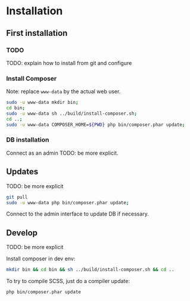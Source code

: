 # Installation

## First installation

### TODO

TODO: explain how to install from git and configure

### Install Composer

Note: replace `www-data` by the actual web user.

```bash
sudo -u www-data mkdir bin;
cd bin;
sudo -u www-data sh ../build/install-composer.sh;
cd ..;
sudo -u www-data COMPOSER_HOME=${PWD} php bin/composer.phar update;
```

### DB installation

Connect as an admin
TODO: be more explicit.

## Updates

TODO: be more explicit

```bash
git pull
sudo -u www-data php bin/composer.phar update;
```

Connect to the admin interface to update DB if necessary.

## Develop

TODO: be more explicit

Install composer in dev env:

```bash
mkdir bin && cd bin && sh ../build/install-composer.sh && cd ..
```

To try to compile SCSS, just do a compiler update:

```bash
php bin/composer.phar update
```
